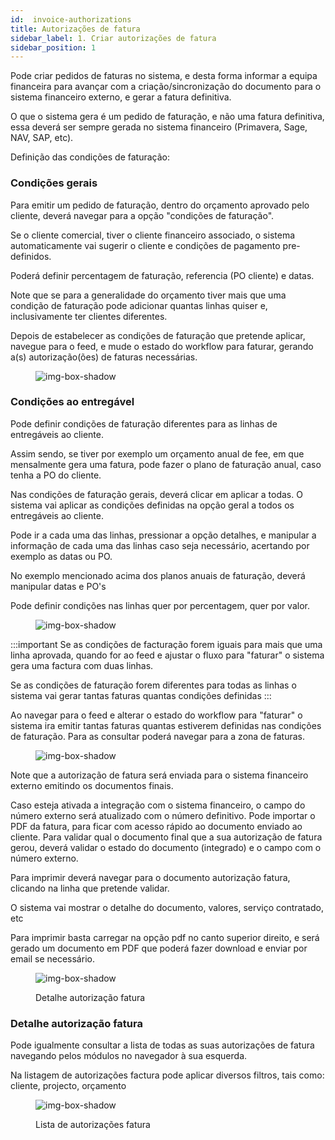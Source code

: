 ```yaml
---
id:  invoice-authorizations
title: Autorizações de fatura
sidebar_label: 1. Criar autorizações de fatura
sidebar_position: 1
---
```


Pode criar pedidos de faturas no sistema, e desta forma informar a equipa financeira para avançar com a criação/sincronização do documento para o sistema financeiro externo, e gerar a fatura definitiva.

O que o sistema gera é um pedido de faturação, e não uma fatura definitiva, essa deverá ser sempre gerada no sistema financeiro (Primavera, Sage, NAV, SAP, etc).

Definição das condições de faturação:



### Condições gerais

Para emitir um pedido de faturação, dentro do orçamento aprovado pelo cliente, deverá navegar para a opção "condições de faturação".

Se o cliente comercial, tiver o cliente financeiro associado, o sistema automaticamente vai sugerir o cliente e condições de pagamento pre-definidos.

Poderá definir percentagem de faturação, referencia (PO cliente) e datas.

Note que se para a generalidade do orçamento tiver mais que uma condição de faturação pode adicionar quantas linhas quiser e, inclusivamente ter clientes diferentes.

Depois de estabelecer as condições de faturação que pretende aplicar, navegue para o feed, e mude o estado do workflow para faturar, gerando a(s) autorização(ões) de faturas necessárias.

<figure>

![img-box-shadow](/img/university/bills/bills-lesson1-1.png)
<figcaption></figcaption>
</figure>

### Condições ao entregável

Pode definir condições de faturação diferentes para as linhas de entregáveis ao cliente.

Assim sendo, se tiver por exemplo um orçamento anual de fee, em que mensalmente gera uma fatura, pode fazer o plano de faturação anual, caso tenha a PO do cliente.

Nas condições de faturação gerais, deverá clicar em aplicar a todas. O sistema vai aplicar as condições definidas na opção geral a todos os entregáveis ao cliente.

Pode ir a cada uma das linhas, pressionar a opção detalhes, e manipular a informação de cada uma das linhas caso seja necessário, acertando por exemplo as datas ou PO.

No exemplo mencionado acima dos planos anuais de faturação, deverá manipular datas e PO's

Pode definir condições nas linhas quer por percentagem, quer por valor.

<figure>

![img-box-shadow](/img/university/bills/bills-lesson1-2.png)
<figcaption></figcaption>
</figure>


:::important
Se as condições de facturação forem iguais para mais que uma linha aprovada, quando for ao feed e ajustar o fluxo para "faturar" o sistema gera uma factura com duas linhas.

Se as condições de faturação forem diferentes para todas as linhas o sistema vai gerar tantas faturas quantas condições definidas
:::

Ao navegar para o feed e alterar o estado do workflow para "faturar" o sistema ira emitir tantas faturas quantas estiverem definidas nas condições de faturação. Para as consultar poderá navegar para a zona de faturas.


<figure>

![img-box-shadow](/img/university/bills/bills-lesson1-3.png)
<figcaption></figcaption>
</figure>

Note que a autorização de fatura será enviada para o sistema financeiro externo emitindo os documentos finais.

Caso esteja ativada a integração com o sistema financeiro, o campo do número externo será atualizado com o número definitivo. Pode importar o PDF da fatura, para ficar com acesso rápido ao documento enviado ao cliente.
Para validar qual o documento final que a sua autorização de fatura gerou, deverá validar o estado do documento (integrado) e o campo com o número externo.

Para imprimir deverá navegar para o documento autorização fatura, clicando na linha que pretende validar.

O sistema vai mostrar o detalhe do documento, valores, serviço contratado, etc

Para imprimir basta carregar na opção pdf no canto superior direito, e será gerado um documento em PDF que poderá fazer download e enviar por email se necessário.

<figure>

![img-box-shadow](/img/university/bills/bills-lesson1-4.png)
<figcaption>Detalhe autorização fatura</figcaption>
</figure>

### Detalhe autorização fatura

Pode igualmente consultar a lista de todas as suas autorizações de fatura navegando pelos módulos no navegador à sua esquerda.

Na listagem de autorizações factura pode aplicar diversos filtros, tais como: cliente, projecto, orçamento

<figure>

![img-box-shadow](/img/university/bills/bills-lesson1-5.png)
<figcaption>Lista de autorizações fatura</figcaption>
</figure>
